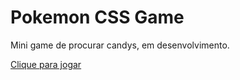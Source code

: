 # Pokemon CSS Game
 Mini game de procurar candys, em desenvolvimento.

 [Clique para jogar](https://andrestanlley.github.io/pokemon-css-game)
